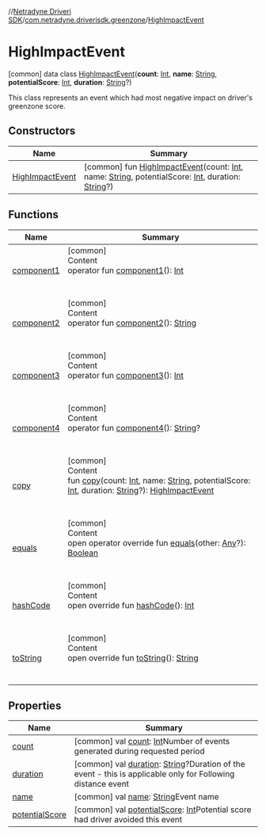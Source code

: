 //[Netradyne Driveri SDK](../../index.md)/[com.netradyne.driverisdk.greenzone](../index.md)/[HighImpactEvent](index.md)



# HighImpactEvent  
 [common] data class [HighImpactEvent](index.md)(**count**: [Int](https://kotlinlang.org/api/latest/jvm/stdlib/kotlin/-int/index.html), **name**: [String](https://kotlinlang.org/api/latest/jvm/stdlib/kotlin/-string/index.html), **potentialScore**: [Int](https://kotlinlang.org/api/latest/jvm/stdlib/kotlin/-int/index.html), **duration**: [String](https://kotlinlang.org/api/latest/jvm/stdlib/kotlin/-string/index.html)?)

This class represents an event which had most negative impact on driver's greenzone score.

   


## Constructors  
  
|  Name|  Summary| 
|---|---|
| <a name="com.netradyne.driverisdk.greenzone/HighImpactEvent/HighImpactEvent/#kotlin.Int#kotlin.String#kotlin.Int#kotlin.String?/PointingToDeclaration/"></a>[HighImpactEvent](-high-impact-event.md)| <a name="com.netradyne.driverisdk.greenzone/HighImpactEvent/HighImpactEvent/#kotlin.Int#kotlin.String#kotlin.Int#kotlin.String?/PointingToDeclaration/"></a> [common] fun [HighImpactEvent](-high-impact-event.md)(count: [Int](https://kotlinlang.org/api/latest/jvm/stdlib/kotlin/-int/index.html), name: [String](https://kotlinlang.org/api/latest/jvm/stdlib/kotlin/-string/index.html), potentialScore: [Int](https://kotlinlang.org/api/latest/jvm/stdlib/kotlin/-int/index.html), duration: [String](https://kotlinlang.org/api/latest/jvm/stdlib/kotlin/-string/index.html)?)   <br>


## Functions  
  
|  Name|  Summary| 
|---|---|
| <a name="com.netradyne.driverisdk.greenzone/HighImpactEvent/component1/#/PointingToDeclaration/"></a>[component1](component1.md)| <a name="com.netradyne.driverisdk.greenzone/HighImpactEvent/component1/#/PointingToDeclaration/"></a>[common]  <br>Content  <br>operator fun [component1](component1.md)(): [Int](https://kotlinlang.org/api/latest/jvm/stdlib/kotlin/-int/index.html)  <br><br><br>
| <a name="com.netradyne.driverisdk.greenzone/HighImpactEvent/component2/#/PointingToDeclaration/"></a>[component2](component2.md)| <a name="com.netradyne.driverisdk.greenzone/HighImpactEvent/component2/#/PointingToDeclaration/"></a>[common]  <br>Content  <br>operator fun [component2](component2.md)(): [String](https://kotlinlang.org/api/latest/jvm/stdlib/kotlin/-string/index.html)  <br><br><br>
| <a name="com.netradyne.driverisdk.greenzone/HighImpactEvent/component3/#/PointingToDeclaration/"></a>[component3](component3.md)| <a name="com.netradyne.driverisdk.greenzone/HighImpactEvent/component3/#/PointingToDeclaration/"></a>[common]  <br>Content  <br>operator fun [component3](component3.md)(): [Int](https://kotlinlang.org/api/latest/jvm/stdlib/kotlin/-int/index.html)  <br><br><br>
| <a name="com.netradyne.driverisdk.greenzone/HighImpactEvent/component4/#/PointingToDeclaration/"></a>[component4](component4.md)| <a name="com.netradyne.driverisdk.greenzone/HighImpactEvent/component4/#/PointingToDeclaration/"></a>[common]  <br>Content  <br>operator fun [component4](component4.md)(): [String](https://kotlinlang.org/api/latest/jvm/stdlib/kotlin/-string/index.html)?  <br><br><br>
| <a name="com.netradyne.driverisdk.greenzone/HighImpactEvent/copy/#kotlin.Int#kotlin.String#kotlin.Int#kotlin.String?/PointingToDeclaration/"></a>[copy](copy.md)| <a name="com.netradyne.driverisdk.greenzone/HighImpactEvent/copy/#kotlin.Int#kotlin.String#kotlin.Int#kotlin.String?/PointingToDeclaration/"></a>[common]  <br>Content  <br>fun [copy](copy.md)(count: [Int](https://kotlinlang.org/api/latest/jvm/stdlib/kotlin/-int/index.html), name: [String](https://kotlinlang.org/api/latest/jvm/stdlib/kotlin/-string/index.html), potentialScore: [Int](https://kotlinlang.org/api/latest/jvm/stdlib/kotlin/-int/index.html), duration: [String](https://kotlinlang.org/api/latest/jvm/stdlib/kotlin/-string/index.html)?): [HighImpactEvent](index.md)  <br><br><br>
| <a name="kotlin/Any/equals/#kotlin.Any?/PointingToDeclaration/"></a>[equals](../../com.netradyne.driverisdk.video/-n-d-video-a-p-i/index.md#%5Bkotlin%2FAny%2Fequals%2F%23kotlin.Any%3F%2FPointingToDeclaration%2F%5D%2FFunctions%2F106651406)| <a name="kotlin/Any/equals/#kotlin.Any?/PointingToDeclaration/"></a>[common]  <br>Content  <br>open operator override fun [equals](../../com.netradyne.driverisdk.video/-n-d-video-a-p-i/index.md#%5Bkotlin%2FAny%2Fequals%2F%23kotlin.Any%3F%2FPointingToDeclaration%2F%5D%2FFunctions%2F106651406)(other: [Any](https://kotlinlang.org/api/latest/jvm/stdlib/kotlin/-any/index.html)?): [Boolean](https://kotlinlang.org/api/latest/jvm/stdlib/kotlin/-boolean/index.html)  <br><br><br>
| <a name="kotlin/Any/hashCode/#/PointingToDeclaration/"></a>[hashCode](../../com.netradyne.driverisdk.video/-n-d-video-a-p-i/index.md#%5Bkotlin%2FAny%2FhashCode%2F%23%2FPointingToDeclaration%2F%5D%2FFunctions%2F106651406)| <a name="kotlin/Any/hashCode/#/PointingToDeclaration/"></a>[common]  <br>Content  <br>open override fun [hashCode](../../com.netradyne.driverisdk.video/-n-d-video-a-p-i/index.md#%5Bkotlin%2FAny%2FhashCode%2F%23%2FPointingToDeclaration%2F%5D%2FFunctions%2F106651406)(): [Int](https://kotlinlang.org/api/latest/jvm/stdlib/kotlin/-int/index.html)  <br><br><br>
| <a name="kotlin/Any/toString/#/PointingToDeclaration/"></a>[toString](../../com.netradyne.driverisdk.video/-n-d-video-a-p-i/index.md#%5Bkotlin%2FAny%2FtoString%2F%23%2FPointingToDeclaration%2F%5D%2FFunctions%2F106651406)| <a name="kotlin/Any/toString/#/PointingToDeclaration/"></a>[common]  <br>Content  <br>open override fun [toString](../../com.netradyne.driverisdk.video/-n-d-video-a-p-i/index.md#%5Bkotlin%2FAny%2FtoString%2F%23%2FPointingToDeclaration%2F%5D%2FFunctions%2F106651406)(): [String](https://kotlinlang.org/api/latest/jvm/stdlib/kotlin/-string/index.html)  <br><br><br>


## Properties  
  
|  Name|  Summary| 
|---|---|
| <a name="com.netradyne.driverisdk.greenzone/HighImpactEvent/count/#/PointingToDeclaration/"></a>[count](count.md)| <a name="com.netradyne.driverisdk.greenzone/HighImpactEvent/count/#/PointingToDeclaration/"></a> [common] val [count](count.md): [Int](https://kotlinlang.org/api/latest/jvm/stdlib/kotlin/-int/index.html)Number of events generated during requested period   <br>
| <a name="com.netradyne.driverisdk.greenzone/HighImpactEvent/duration/#/PointingToDeclaration/"></a>[duration](duration.md)| <a name="com.netradyne.driverisdk.greenzone/HighImpactEvent/duration/#/PointingToDeclaration/"></a> [common] val [duration](duration.md): [String](https://kotlinlang.org/api/latest/jvm/stdlib/kotlin/-string/index.html)?Duration of the event - this is applicable only for Following distance event   <br>
| <a name="com.netradyne.driverisdk.greenzone/HighImpactEvent/name/#/PointingToDeclaration/"></a>[name](name.md)| <a name="com.netradyne.driverisdk.greenzone/HighImpactEvent/name/#/PointingToDeclaration/"></a> [common] val [name](name.md): [String](https://kotlinlang.org/api/latest/jvm/stdlib/kotlin/-string/index.html)Event name   <br>
| <a name="com.netradyne.driverisdk.greenzone/HighImpactEvent/potentialScore/#/PointingToDeclaration/"></a>[potentialScore](potential-score.md)| <a name="com.netradyne.driverisdk.greenzone/HighImpactEvent/potentialScore/#/PointingToDeclaration/"></a> [common] val [potentialScore](potential-score.md): [Int](https://kotlinlang.org/api/latest/jvm/stdlib/kotlin/-int/index.html)Potential score had driver avoided this event   <br>

